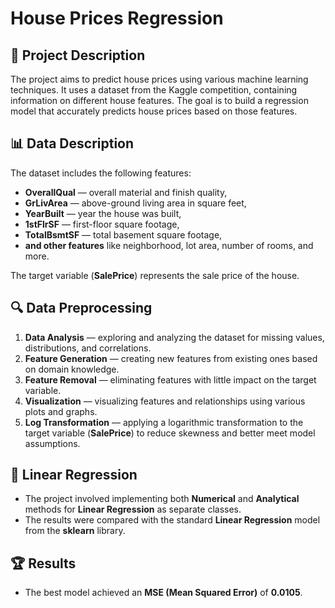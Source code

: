 # House Prices Regression

## 📌 Project Description
The project aims to predict house prices using various machine learning techniques. It uses a dataset from the Kaggle competition, containing information on different house features. The goal is to build a regression model that accurately predicts house prices based on those features.

## 📊 Data Description

The dataset includes the following features:
- **OverallQual** — overall material and finish quality,
- **GrLivArea** — above-ground living area in square feet,
- **YearBuilt** — year the house was built,
- **1stFlrSF** — first-floor square footage,
- **TotalBsmtSF** — total basement square footage,
- **and other features** like neighborhood, lot area, number of rooms, and more.

The target variable (**SalePrice**) represents the sale price of the house.

## 🔍 Data Preprocessing
1. **Data Analysis** — exploring and analyzing the dataset for missing values, distributions, and correlations.
2. **Feature Generation** — creating new features from existing ones based on domain knowledge.
3. **Feature Removal** — eliminating features with little impact on the target variable.
4. **Visualization** — visualizing features and relationships using various plots and graphs.
5. **Log Transformation** — applying a logarithmic transformation to the target variable (**SalePrice**) to reduce skewness and better meet model assumptions.

## 🔬 Linear Regression
- The project involved implementing both **Numerical** and **Analytical** methods for **Linear Regression** as separate classes.
- The results were compared with the standard **Linear Regression** model from the **sklearn** library.

## 🏆 Results
- The best model achieved an **MSE (Mean Squared Error)** of **0.0105**.
